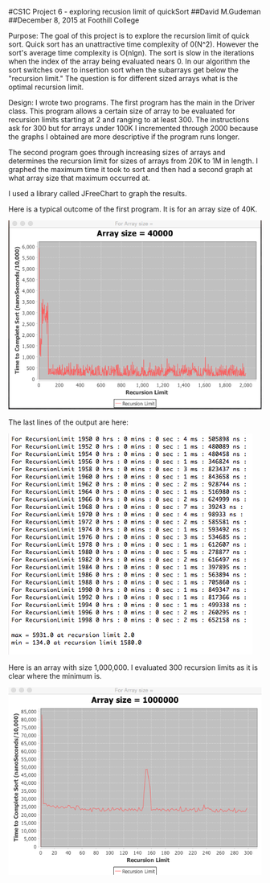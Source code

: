 #CS1C Project 6 - exploring recusion limit of quickSort
##David M.Gudeman
##December 8, 2015 at Foothill College

Purpose: The goal of this project is to explore the recursion limit of quick
sort.  Quick sort has an unattractive time complexity of 0(N^2). However the 
sort's average time complexity is O(nlgn). The sort is slow in the iterations
when the index of the array being evaluated nears 0. In our algorithm the sort
switches over to insertion sort when the subarrays get below the "recursion 
limit." The question is for different sized arrays what is the optimal recursion
limit.

Design: I wrote two programs. The first program has the main in the Driver class.
This program allows a certain size of array to be evaluated for recursion limits
starting at 2 and ranging to at least 300. The instructions ask for 300 but 
for arrays under 100K I incremented through 2000 because the  graphs I obtained 
are more descriptive if the program runs longer.

The second program goes through increasing sizes of arrays and determines the 
recursion limit for sizes of arrays from 20K to 1M in length. I graphed the
maximum time it took to sort and then had a second graph at what array size 
that maximum occurred at.

I used a library called JFreeChart to graph the results.

Here is a typical outcome of the first program. It is for an array size of
40K.  
  
![40K array](./Resources/40KArray.png)  
  
The last lines of the output are here:  
  
![40K array output](./Resources/40KArrayData.png)  
  
Here is an array with size 1,000,000. I evaluated 300 recursion limits as it 
is clear where the minimum is.  
  
![1Marray](./Resources/1Marray.png)  


